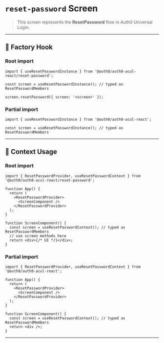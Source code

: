 # `reset-password` Screen

> This screen represents the **ResetPassword** flow in Auth0 Universal Login.

---

## 🔹 Factory Hook
### Root import
```tsx
import { useResetPasswordInstance } from '@auth0/auth0-acul-react/reset-password';

const screen = useResetPasswordInstance(); // typed as ResetPasswordMembers

screen.resetPassword({ screen: '<screen>' });
```

### Partial import
```tsx
import { useResetPasswordInstance } from '@auth0/auth0-acul-react';

const screen = useResetPasswordInstance(); // typed as ResetPasswordMembers
```

---

## 🔹 Context Usage

### Root import
```tsx
import { ResetPasswordProvider, useResetPasswordContext } from '@auth0/auth0-acul-react/reset-password';

function App() {
  return (
    <ResetPasswordProvider>
      <ScreenComponent />
    </ResetPasswordProvider>
  );
}

function ScreenComponent() {
  const screen = useResetPasswordContext(); // typed as ResetPasswordMembers
  // use screen methods here
  return <div>{/* UI */}</div>;
}
```


### Partial import
```tsx
import { ResetPasswordProvider, useResetPasswordContext } from '@auth0/auth0-acul-react';

function App() {
  return (
    <ResetPasswordProvider>
      <ScreenComponent />
    </ResetPasswordProvider>
  );
}

function ScreenComponent() {
  const screen = useResetPasswordContext(); // typed as ResetPasswordMembers
  return <div />;
}
```

---
